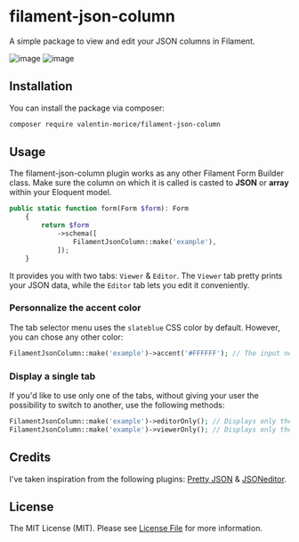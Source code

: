 # filament-json-column

A simple package to view and edit your JSON columns in Filament.

![image](https://github.com/valentin-morice/filament-json-column/assets/100000204/41212480-f635-4d50-b967-cad5dbda6dc9)
![image](https://github.com/valentin-morice/filament-json-column/assets/100000204/29591beb-524b-4671-b4ea-d5ec6b1f5705)


## Installation

You can install the package via composer:

```bash
composer require valentin-morice/filament-json-column
```

## Usage

The filament-json-column plugin works as any other Filament Form Builder class. Make sure the column on which it is called is casted to **JSON** or **array** within your Eloquent model.

```php
public static function form(Form $form): Form
    {
        return $form
            ->schema([
                FilamentJsonColumn::make('example'),
            ]);
    }
```

It provides you with two tabs: `Viewer` & `Editor`. The `Viewer` tab pretty prints your JSON data, while the `Editor` tab lets you edit it conveniently.

### Personnalize the accent color
The tab selector menu uses the `slateblue` CSS color by default. However, you can chose any other color:
```php
FilamentJsonColumn::make('example')->accent('#FFFFFF'); // The input needs to be a valid CSS color
```

### Display a single tab

If you'd like to use only one of the tabs, without giving your user the possibility to switch to another, use the following methods:
```php
FilamentJsonColumn::make('example')->editorOnly(); // Displays only the editor tab
FilamentJsonColumn::make('example')->viewerOnly(); // Displays only the viewer tab
```


## Credits
I've taken inspiration from the following plugins: [Pretty JSON](https://github.com/novadaemon/filament-pretty-json) & [JSONeditor](https://github.com/invaders-xx/filament-jsoneditor).


## License

The MIT License (MIT). Please see [License File](LICENSE.md) for more information.
